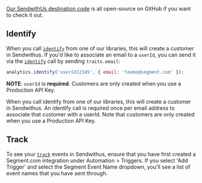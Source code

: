 [Our SendwithUs destination code](https://github.com/segmentio/integration-sendwithus) is all open-source on GitHub if you want to check it out.

## Identify

When you call [`identify`](/docs/spec/identify) from one of our libraries, this will create a customer in Sendwithus. If you'd like to associate an email to a `userId`, you can send it via the [`identify`](/docs/spec/identify) call by sending `traits.email`:

```js
analytics.identify('userId12345', { email: 'teemo@segment.com' });
```

**NOTE**: `userId` is **required**. Customers are only created when you use a Production API Key.

When you call identify from one of our libraries, this will create a customer in Sendwithus. An identify call is required once per email address to associate that customer with a userId. Note that customers are only created when you use a Production API Key.

## Track

To see your [`track`](/docs/spec/track) events in Sendwithus, ensure that you have first created a Segment.com integration under Automation > Triggers. If you select 'Add Trigger' and select the Segment Event Name dropdown, you'll see a list of event names that you have sent through.
